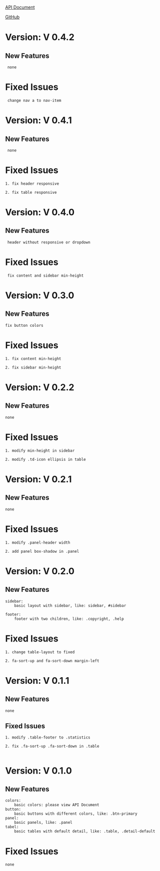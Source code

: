 [API Document](http://emily123.github.io/smaless/)

[GitHub](https://github.com/emily123/smaless/tree/master)

# Version: V 0.4.2
## New Features
```
 none
```
# Fixed Issues
```
 change nav a to nav-item
```

# Version: V 0.4.1
## New Features
```
 none
```
# Fixed Issues
```
1. fix header responsive

2. fix table responsive
```

# Version: V 0.4.0
## New Features
```
 header without responsive or dropdown
```
# Fixed Issues
```
 fix content and sidebar min-height
```

# Version: V 0.3.0
## New Features
```
fix button colors
```
# Fixed Issues
```
1. fix content min-height

2. fix sidebar min-height  
```

# Version: V 0.2.2
## New Features
```
none
```
# Fixed Issues
```
1. modify min-height in sidebar

2. modify .td-icon ellipsis in table  
```

# Version: V 0.2.1
## New Features
```
none
```
# Fixed Issues
```
1. modify .panel-header width

2. add panel box-shadow in .panel  
```

# Version: V 0.2.0
## New Features
```
sidebar:
    basic layout with sidebar, like: sidebar, #sidebar

footer:
    footer with two children, like: .copyright, .help
```
# Fixed Issues
```
1. change table-layout to fixed

2. fa-sort-up and fa-sort-down margin-left
```



# Version: V 0.1.1
## New Features
```
none
```
## Fixed Issues
```
1. modify .table-footer to .statistics

2. fix .fa-sort-up .fa-sort-down in .table


```

# Version: V 0.1.0
## New Features
```
colors:
    basic colors: please view API Document
button:
    basic buttons with different colors, like: .btn-primary
panel:
    basic panels, like: .panel
tabel:
    basic tables with default detail, like: .table, .detail-default
```
# Fixed Issues
```
none
```
